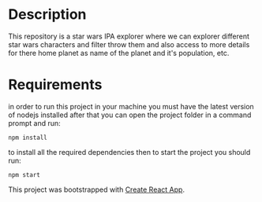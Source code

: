

# Description

This repository is a star wars IPA explorer where we can explorer different star wars characters and filter throw them and also access to more details for there home planet as name of the planet and it's population, etc.



# Requirements

in order to run this project in your machine you must have the latest version of nodejs installed after that you can open the project folder in a command prompt and run:

```
npm install
```

to install all the required dependencies then to start the project you should run:

```
npm start
```

This project was bootstrapped with [Create React App](https://github.com/facebook/create-react-app).

